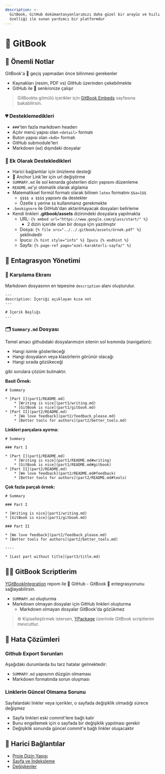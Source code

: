 ```yaml
---
description: >-
  GitBook, GitHub dokümantasyonlarımızı daha güzel bir arayüz ve hızlı arama
  özelliği ile sunan yardımcı bir platformdur
---
```


# 📖 GitBook

## 📌 Önemli Notlar

GitBook'a 🚙 geçiş yapmadan önce bilinmesi gerekenler

* Kaynakları \(resim, PDF vs\) GitHub üzerinden çekebilmekte
* GitHub ile 💫 senkronize çalışır

> GitBookta gömülü içerikler için [GitBook Embeds](https://docs.gitbook.com/content-editing/embeds) sayfasına bakabilirsin.

### 💔 Desteklemedikleri

* `###`'ten fazla markdown headerı
* Açılır menü yapısı olan `<detail>` formatı
* Buton yapısı olan `<kdb>` formatı
* GitHub submodule'leri
* Markdown \(`md`\) dışındaki dosyalar

### 💞 Ek Olarak Destekledikleri

* Harici bağlantılar için önizleme desteği
* 🔗 Anchor Link'ler için url değiştirme
* `SUMMARY.md` ile sol kenarda gösterilen dizin yapısını düzenleme
* `README.md`'yi otomatik olarak algılama
* Matematiksel formül formatı olarak bilinen `latex` formatını `$$a=1$$`
  * `$$$$ a $$$$` yapısını da destekler
  * Özetle `$` yerine `$$` kullanmanız gerekmekte
* `.bookignore` ile GitHub'dan aktarılmayacak dosyaları belirleme
* Kendi linkleri **.gitbook/assets** dizinindeki dosyalara yapılmakta
  * URL: `{% embed url="https://www.google.com/glass/start/" %}`
    * 2 dizin içeride olan bir dosya için yazılmıştır
  * Dosya: `{% file src="../../.gitbook/assets/örnek.pdf" %}` şeklindedir
  * İpucu: `{% hint style="info" %} İpucu {% endhint %}`
  * Sayfa: `{% page-ref page="ozel-karakterli-sayfa/" %}`

## 💫 Entagrasyon Yönetimi

### 🙋‍ Karşılama Ekranı

Markdown dosyasının en tepesine `description` alanı oluşturulur.

```text
---
description: İçeriği açıklayan kısa not
---

# İçerik Başlığı
...
```

### 🗂 `Summary.md` Dosyası

Temel amacı githubdaki dosyalarımızın sitenin sol kısmında \(navigation\):

* Hangi isimle gösterileceği
* Hangi dosyaların veya klasörlerin görünür olacağı
* Hangi sırada gözükeceği

gibi sorulara çözüm bulmaktır.

**Basit Örnek:**

```text
# Summary

* [Part I](part1/README.md)
    * [Writing is nice](part1/writing.md)
    * [GitBook is nice](part1/gitbook.md)
* [Part II](part2/README.md)
    * [We love feedback](part2/feedback_please.md)
    * [Better tools for authors](part2/better_tools.md)
```

**Linkleri parçalara ayırma:**

```text
# Summary

### Part I

* [Part I](part1/README.md)
    * [Writing is nice](part1/README.md#writing)
    * [GitBook is nice](part1/README.md#gitbook)
* [Part II](part2/README.md)
    * [We love feedback](part2/README.md#feedback)
    * [Better tools for authors](part2/README.md#tools)
```

**Çok fazla parçalı örnek:**

```text
# Summary

### Part I

* [Writing is nice](part1/writing.md)
* [GitBook is nice](part1/gitbook.md)

### Part II

* [We love feedback](part2/feedback_please.md)
* [Better tools for authors](part2/better_tools.md)

----

* [Last part without title](part3/title.md)
```

## 👨‍💻 GitBook Scriptlerim

[YGitBookIntegration](https://github.com/yedhrab/YGitBookIntegration) repom ile 🐙 GitHub - GitBook 📖 entegrasyonunu sağlayabilirsin.

* `SUMMARY.md` oluşturma
* Markdown olmayan dosyalar için GitHub linkleri oluşturma
  * Markdown olmayan dosyalar GitBook'da gözükmez

> ⚙ Kişiselleştirmek istersen, [YPackage](https://pypi.org/project/ypackage/) üzerinde GitBook scriptlerim mevcuttur.

## 🐞 Hata Çözümleri

### Github Export Sorunları

Aşağıdakı durumlarda bu tarz hatalar gelmektedir:

* `SUMMARY.md` yapısının düzgün olmaması
* Markdown formatında sorun oluşması

### Linklerin Güncel Olmama Sorunu

Sayfalardaki linkler veya içerikler, o sayfada değişiklik olmadığı sürece değişmez

* Sayfa linkleri eski commit'lere bağlı kalır
* Bunu engellemek için o sayfada bir değişiklik yapılması gerekir
* Değişiklik sonunda güncel commit'e bağlı linkler oluşacaktır

## 🔗 Harici Bağlantılar

* [Proje Dizin Yapısı](https://github.com/GitbookIO/gitbook/blob/master/docs/structure.md)
* [Sayfa ve İndeksleme](https://github.com/GitbookIO/gitbook/blob/master/docs/pages.md)
* [Değişkenler](https://github.com/GitbookIO/gitbook/blob/master/docs/templating/variables.md)

